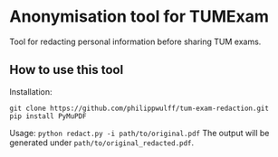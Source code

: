 # Anonymisation tool for TUMExam

Tool for redacting personal information before sharing TUM exams.

## How to use this tool

Installation:
```
git clone https://github.com/philippwulff/tum-exam-redaction.git
pip install PyMuPDF
```

Usage: `python redact.py -i path/to/original.pdf`
The output will be generated under `path/to/original_redacted.pdf`.



